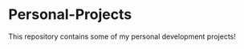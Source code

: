 Personal-Projects
=================

This repository contains some of my personal development projects!
